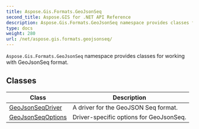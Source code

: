 ```yaml
---
title: Aspose.Gis.Formats.GeoJsonSeq
second_title: Aspose.GIS for .NET API Reference
description: Aspose.Gis.Formats.GeoJsonSeq namespace provides classes for working with GeoJsonSeq format
type: docs
weight: 280
url: /net/aspose.gis.formats.geojsonseq/
---
```

`Aspose.Gis.Formats.GeoJsonSeq` namespace provides classes for working with GeoJsonSeq format.

## Classes

| Class | Description |
| --- | --- |
| [GeoJsonSeqDriver](./geojsonseqdriver/) | A driver for the GeoJSON Seq format. |
| [GeoJsonSeqOptions](./geojsonseqoptions/) | Driver-specific options for GeoJsonSeq. |


